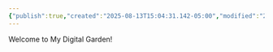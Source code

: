 ```yaml
---
{"publish":true,"created":"2025-08-13T15:04:31.142-05:00","modified":"2025-08-13T15:05:29.770-05:00","cssclasses":""}
---
```


Welcome to My Digital Garden!
